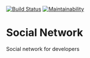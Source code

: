 [![Build Status](https://travis-ci.org/ncedu-tlt/social-network.svg?branch=master)](https://travis-ci.org/ncedu-tlt/social-network)
[![Maintainability](https://api.codeclimate.com/v1/badges/a99a88d28ad37a79dbf6/maintainability)](https://codeclimate.com/github/ncedu-tlt/social-network/maintainability)

# Social Network
Social network for developers
